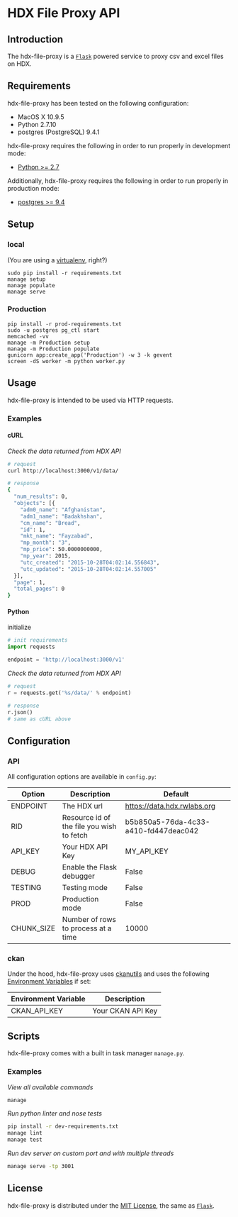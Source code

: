 # HDX File Proxy API

## Introduction

The hdx-file-proxy is a [`Flask`](http://flask.pocoo.org) powered service to proxy csv and excel files on HDX.

## Requirements

hdx-file-proxy has been tested on the following configuration:

- MacOS X 10.9.5
- Python 2.7.10
- postgres (PostgreSQL) 9.4.1

hdx-file-proxy requires the following in order to run properly in development mode:

- [Python >= 2.7](http://www.python.org/download)

Additionally, hdx-file-proxy requires the following in order to run properly in production mode:

- [postgres >= 9.4](http://www.postgres.org)

## Setup

### local

(You are using a [virtualenv](http://www.virtualenv.org/en/latest/index.html), right?)

    sudo pip install -r requirements.txt
    manage setup
    manage populate
    manage serve

### Production

    pip install -r prod-requirements.txt
    sudo -u postgres pg_ctl start
    memcached -vv
    manage -m Production setup
    manage -m Production populate
    gunicorn app:create_app('Production') -w 3 -k gevent
    screen -dS worker -m python worker.py

## Usage

hdx-file-proxy is intended to be used via HTTP requests.

### Examples

#### cURL

*Check the data returned from HDX API*

```bash
# request
curl http://localhost:3000/v1/data/

# response
{
  "num_results": 0,
  "objects": [{
    "adm0_name": "Afghanistan",
    "adm1_name": "Badakhshan",
    "cm_name": "Bread",
    "id": 1,
    "mkt_name": "Fayzabad",
    "mp_month": "3",
    "mp_price": 50.0000000000,
    "mp_year": 2015,
    "utc_created": "2015-10-28T04:02:14.556843",
    "utc_updated": "2015-10-28T04:02:14.557005"
  }],
  "page": 1,
  "total_pages": 0
}
```

#### Python

initialize

```python
# init requirements
import requests

endpoint = 'http://localhost:3000/v1'
```

*Check the data returned from HDX API*

```python
# request
r = requests.get('%s/data/' % endpoint)

# response
r.json()
# same as cURL above
```

## Configuration

### API

All configuration options are available in `config.py`:

Option|Description|Default
------|-----------|-----------
ENDPOINT|The HDX url|https://data.hdx.rwlabs.org
RID|Resource id of the file you wish to fetch|b5b850a5-76da-4c33-a410-fd447deac042
API_KEY|Your HDX API Key|MY_API_KEY
DEBUG |Enable the Flask debugger| False
TESTING |Testing mode| False
PROD |Production mode| False
CHUNK_SIZE |Number of rows to process at a time| 10000

### ckan

Under the hood, hdx-file-proxy uses [ckanutils](https://github.com/reubano/ckanutils) and uses the following [Environment Variables](http://www.cyberciti.biz/faq/set-environment-variable-linux/) if set:

Environment Variable|Description
--------------------|-----------
CKAN_API_KEY|Your CKAN API Key

## Scripts

hdx-file-proxy comes with a built in task manager `manage.py`.

### Examples

*View all available commands*

```bash
manage
```

*Run python linter and nose tests*

```bash
pip install -r dev-requirements.txt
manage lint
manage test
```

*Run dev server on custom port and with multiple threads*

```bash
manage serve -tp 3001
```

## License

hdx-file-proxy is distributed under the [MIT License](http://opensource.org/licenses/MIT), the same as [`Flask`](http://flask.pocoo.org).
